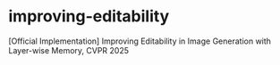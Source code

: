 # improving-editability
[Official Implementation] Improving Editability in Image Generation with Layer-wise Memory, CVPR 2025
